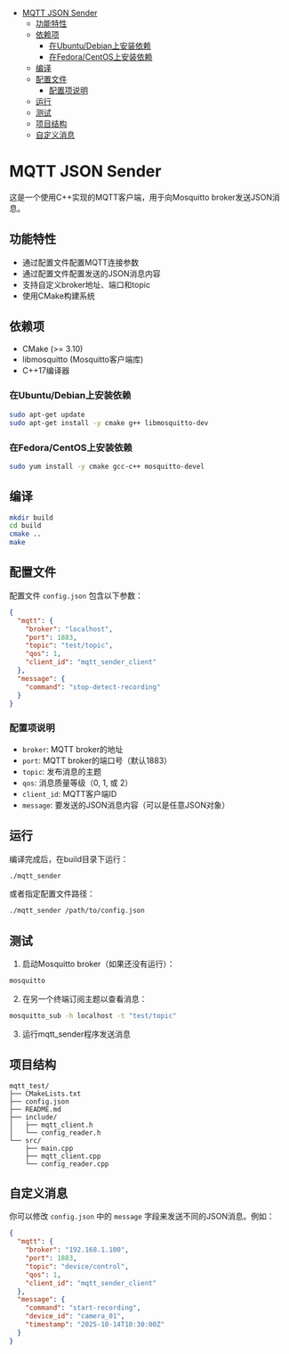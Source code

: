 - [MQTT JSON Sender](#mqtt-json-sender)
  - [功能特性](#功能特性)
  - [依赖项](#依赖项)
    - [在Ubuntu/Debian上安装依赖](#在ubuntudebian上安装依赖)
    - [在Fedora/CentOS上安装依赖](#在fedoracentos上安装依赖)
  - [编译](#编译)
  - [配置文件](#配置文件)
    - [配置项说明](#配置项说明)
  - [运行](#运行)
  - [测试](#测试)
  - [项目结构](#项目结构)
  - [自定义消息](#自定义消息)

# MQTT JSON Sender

这是一个使用C++实现的MQTT客户端，用于向Mosquitto broker发送JSON消息。

## 功能特性

- 通过配置文件配置MQTT连接参数
- 通过配置文件配置发送的JSON消息内容
- 支持自定义broker地址、端口和topic
- 使用CMake构建系统

## 依赖项

- CMake (>= 3.10)
- libmosquitto (Mosquitto客户端库)
- C++17编译器

### 在Ubuntu/Debian上安装依赖

```bash
sudo apt-get update
sudo apt-get install -y cmake g++ libmosquitto-dev
```

### 在Fedora/CentOS上安装依赖

```bash
sudo yum install -y cmake gcc-c++ mosquitto-devel
```

## 编译

```bash
mkdir build
cd build
cmake ..
make
```

## 配置文件

配置文件 `config.json` 包含以下参数：

```json
{
  "mqtt": {
    "broker": "localhost",
    "port": 1883,
    "topic": "test/topic",
    "qos": 1,
    "client_id": "mqtt_sender_client"
  },
  "message": {
    "command": "stop-detect-recording"
  }
}
```

### 配置项说明

- `broker`: MQTT broker的地址
- `port`: MQTT broker的端口号（默认1883）
- `topic`: 发布消息的主题
- `qos`: 消息质量等级（0, 1, 或 2）
- `client_id`: MQTT客户端ID
- `message`: 要发送的JSON消息内容（可以是任意JSON对象）

## 运行

编译完成后，在build目录下运行：

```bash
./mqtt_sender
```

或者指定配置文件路径：

```bash
./mqtt_sender /path/to/config.json
```

## 测试

1. 启动Mosquitto broker（如果还没有运行）：

```bash
mosquitto
```

2. 在另一个终端订阅主题以查看消息：

```bash
mosquitto_sub -h localhost -t "test/topic"
```

3. 运行mqtt_sender程序发送消息

## 项目结构

```
mqtt_test/
├── CMakeLists.txt
├── config.json
├── README.md
├── include/
│   ├── mqtt_client.h
│   └── config_reader.h
└── src/
    ├── main.cpp
    ├── mqtt_client.cpp
    └── config_reader.cpp
```

## 自定义消息

你可以修改 `config.json` 中的 `message` 字段来发送不同的JSON消息。例如：

```json
{
  "mqtt": {
    "broker": "192.168.1.100",
    "port": 1883,
    "topic": "device/control",
    "qos": 1,
    "client_id": "mqtt_sender_client"
  },
  "message": {
    "command": "start-recording",
    "device_id": "camera_01",
    "timestamp": "2025-10-14T10:30:00Z"
  }
}
```
